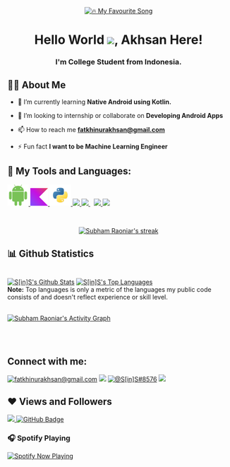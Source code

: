 <p align="center">
    <a href="https://www.youtube.com/watch?v=766qmHTc2ro"><img width="50%" height="auto" title="🔥 My Favourite Song" src="https://cdn.discordapp.com/attachments/493742580132216845/870996909291098142/GIF-210731_184923.gif" height="175px"/></a>
</p>

<h1 align="center">Hello World <img src="https://raw.githubusercontent.com/MartinHeinz/MartinHeinz/master/wave.gif" width="30px">, Akhsan Here!</h1>
<h3 align="center">I'm College Student from Indonesia.</h3>


## 🙋‍♂️ About Me

<!-- - 🔭 I’m currently working on **[Covid-19 Tracker](https://covid-19-tracker-e4bda.web.app/)** -->

- 🌱 I’m currently learning **Native Android using Kotlin.**

- 👯 I’m looking to internship or collaborate on **Developing Android Apps**

<!-- - 👨‍💻 All of my projects are available at **[My Portfolio](https://subhamraoniar.com)** -->

- 📫 How to reach me **fatkhinurakhsan@gmail.com**

- ⚡ Fun fact **I want to be Machine Learning Engineer**


## 🚀 My Tools and Languages:

<p align="left"> 
    <a href="https://developer.android.com/" target="_blank"> <img height="48" src="https://raw.githubusercontent.com/github/explore/80688e429a7d4ef2fca1e82350fe8e3517d3494d/topics/android/android.png"> </a>
    <a href="https://kotlinlang.org/" target="_blank"> <img height="40" src="https://raw.githubusercontent.com/github/explore/4479d2a2c854198cb00160f8593519c14dc3b905/topics/kotlin/kotlin.png"/> </a>
    <a href="https://www.python.org" target="_blank"> <img height="48" src="https://raw.githubusercontent.com/github/explore/4479d2a2c854198cb00160f8593519c14dc3b905/topics/python/python.png"/> </a>
    <a href="https://www.java.com" target="_blank"> <img src="https://img.icons8.com/color/48/000000/java-coffee-cup-logo.png"/> </a> 
    <a style="padding-right:8px;" href="https://www.mysql.com/" target="_blank"> <img src="https://img.icons8.com/fluent/50/000000/mysql-logo.png"/> </a>
    <a href="https://firebase.google.com/" target="_blank"> <img src="https://img.icons8.com/color/48/000000/firebase.png"/> </a>
    <a href="https://git-scm.com/" target="_blank"> <img src="https://img.icons8.com/color/48/000000/git.png"/> </a>
</p>

<!-- [![React Badge](https://img.shields.io/badge/-React-61DBFB?style=for-the-badge&labelColor=black&logo=react&logoColor=61DBFB)](#)  [![Javascript Badge](https://img.shields.io/badge/-Javascript-F0DB4F?style=for-the-badge&labelColor=black&logo=javascript&logoColor=F0DB4F)](#) [![Typescript Badge](https://img.shields.io/badge/-Typescript-007acc?style=for-the-badge&labelColor=black&logo=typescript&logoColor=007acc)](#) [![Nodejs Badge](https://img.shields.io/badge/-Nodejs-3C873A?style=for-the-badge&labelColor=black&logo=node.js&logoColor=3C873A)](#) [![GraphQL Badge](https://img.shields.io/badge/-GraphQl-e535ab?style=for-the-badge&labelColor=black&logo=node.js&logoColor=e535ab)](#) -->
<br/>

<p align="center">
    <a href="https://github.com/SubhamRaoniar28/github-readme-streak-stats">
        <img title="🔥 Get streak stats for your profile at git.io/streak-stats" alt="Subham Raoniar's streak" src="https://github-readme-streak-stats.herokuapp.com/?user=fnakhsan&theme=black-ice&hide_border=true&stroke=0000&background=060A0CD0"/>
    </a>
</p>

## 📊 Github Statistics

  <br/>
    <a href="https://github.com/SubhamRaoniar28/github-readme-stats"><img alt="S[in]S's Github Stats" src="https://github-readme-stats.vercel.app/api?username=fnakhsan&show_icons=true&count_private=true&theme=react&hide_border=true&bg_color=0D1117" /></a>
    <a href="https://github.com/SubhamRaoniar28/github-readme-stats"><img alt="S[in]S's Top Languages" src="https://github-readme-stats.vercel.app/api/top-langs/?username=fnakhsan&langs_count=8&count_private=true&layout=compact&theme=react&hide_border=true&bg_color=0D1117" /></a>
  <br/>
  <b>Note:</b> Top languages is only a metric of the languages my public code consists of and doesn't reflect experience or skill level.


<br/>
<br/>

<a href="https://github.com/SubhamRaoniar28/github-readme-activity-graph"><img alt="Subham Raoniar's Activity Graph" src="https://activity-graph.herokuapp.com/graph?username=fnakhsan&bg_color=0D1117&color=5BCDEC&line=5BCDEC&point=FFFFFF&hide_border=true" /></a>

<br/>
<br/>

## Connect with me:
<p align="left">
<a href = "fatkhinurakhsan@gmail.com"><img title="fatkhinurakhsan@gmail.com" src="https://img.icons8.com/fluent/48/000000/gmail.png"/></a>
<a href = "https://www.linkedin.com/in/fnakhsan/"><img src="https://img.icons8.com/fluent/48/000000/linkedin.png"/></a>
<a href = "@S[in]S#8576"><img title="@S[in]S#8576" src="https://img.icons8.com/fluent/48/000000/discord.png"/></a>
<a href = "https://www.instagram.com/fn.akhsan/"><img src="https://img.icons8.com/fluent/48/000000/instagram-new.png"/></a>
<!-- <a href = "https://www.youtube.com/channel/UC-NXT1lYAOPa3lrgWXqvuHA"><img src="https://img.icons8.com/color/48/000000/youtube-play.png"/></a> -->
</p>

## ❤ Views and Followers
<a href="https://github.com/Meghna-DAS/github-profile-views-counter"><img src="https://komarev.com/ghpvc/?username=fnakhsan">
</a>
<a href="https://github.com/fnakhsan?tab=followers"><img src="https://img.shields.io/github/followers/fnakhsan?label=Followers&style=social" alt="GitHub Badge"></a>

### 🎧 Spotify Playing 

[<img src="https://sins-spotify.vercel.app/api/spotify-playing" alt="Spotify Now Playing" width="350" />](https://open.spotify.com/user/31osprrywen2havm3ifgv26bdx54)
